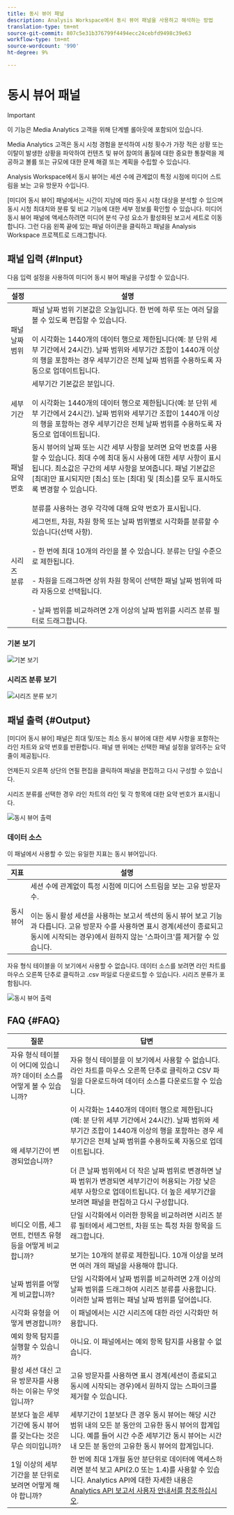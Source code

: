 ```yaml
---
title: 동시 뷰어 패널
description: Analysis Workspace에서 동시 뷰어 패널을 사용하고 해석하는 방법
translation-type: tm+mt
source-git-commit: 807c5e31b376799f4494ecc24cebfd9498c39e63
workflow-type: tm+mt
source-wordcount: '990'
ht-degree: 9%

---
```



# 동시 뷰어 패널

>[!IMPORTANT]
>
>이 기능은 Media Analytics 고객을 위해 단계별 롤아웃에 포함되어 있습니다.

Media Analytics 고객은 동시 시청 경험을 분석하여 시청 횟수가 가장 적은 상황 또는 이탈이 발생한 상황을 파악하여 컨텐츠 및 뷰어 참여의 품질에 대한 중요한 통찰력을 제공하고 볼륨 또는 규모에 대한 문제 해결 또는 계획을 수립할 수 있습니다.

Analysis Workspace에서 동시 뷰어는 세션 수에 관계없이 특정 시점에 미디어 스트림을 보는 고유 방문자 수입니다.

[미디어 동시 뷰어] 패널에서는 시간이 지남에 따라 동시 시청 대상을 분석할 수 있으며 동시 시청 최대치와 분류 및 비교 기능에 대한 세부 정보를 확인할 수 있습니다.  미디어 동시 뷰어 패널에 액세스하려면 미디어 분석 구성 요소가 활성화된 보고서 세트로 이동합니다. 그런 다음 왼쪽 끝에 있는 패널 아이콘을 클릭하고 패널을 Analysis Workspace 프로젝트로 드래그합니다.

## 패널 입력 {#Input}

다음 입력 설정을 사용하여 미디어 동시 뷰어 패널을 구성할 수 있습니다.

| 설정 | 설명 |
|---|---|
| 패널 날짜 범위 | 패널 날짜 범위 기본값은 오늘입니다.  한 번에 하루 또는 여러 달을 볼 수 있도록 편집할 수 있습니다. <br> <br> 이 시각화는 1440개의 데이터 행으로 제한됩니다(예: 분 단위 세부 기간에서 24시간).  날짜 범위와 세부기간 조합이 1440개 이상의 행을 포함하는 경우 세부기간은 전체 날짜 범위를 수용하도록 자동으로 업데이트됩니다. |
| 세부기간 | 세부기간 기본값은 분입니다. <br> <br>이 시각화는 1440개의 데이터 행으로 제한됩니다(예: 분 단위 세부 기간에서 24시간).  날짜 범위와 세부기간 조합이 1440개 이상의 행을 포함하는 경우 세부기간은 전체 날짜 범위를 수용하도록 자동으로 업데이트됩니다. |
| 패널 요약 번호 | 동시 뷰어의 날짜 또는 시간 세부 사항을 보려면 요약 번호를 사용할 수 있습니다. 최대 수에 최대 동시 사용에 대한 세부 사항이 표시됩니다. 최소값은 구간의 세부 사항을 보여줍니다.  패널 기본값은 [최대]만 표시되지만 [최소] 또는 [최대] 및 [최소]를 모두 표시하도록 변경할 수 있습니다.<br><br>분류를 사용하는 경우 각각에 대해 요약 번호가 표시됩니다. |
| 시리즈 분류 | 세그먼트, 차원, 차원 항목 또는 날짜 범위별로 시각화를 분류할 수 있습니다(선택 사항). <br><br>- 한 번에 최대 10개의 라인을 볼 수 있습니다. 분류는 단일 수준으로 제한됩니다.<br><br>- 차원을 드래그하면 상위 차원 항목이 선택한 패널 날짜 범위에 따라 자동으로 선택됩니다.<br><br>- 날짜 범위를 비교하려면 2개 이상의 날짜 범위를 시리즈 분류 필터로 드래그합니다. |

### 기본 보기

![기본 보기](assets/concurrent-viewers-default.png)


### 시리즈 분류 보기

![시리즈 분류 보기](assets/concurrent-viewers-series-breakdown.png)

## 패널 출력 {#Output}

[미디어 동시 뷰어] 패널은 최대 및/또는 최소 동시 뷰어에 대한 세부 사항을 포함하는 라인 차트와 요약 번호를 반환합니다.  패널 맨 위에는 선택한 패널 설정을 알려주는 요약 줄이 제공됩니다.

언제든지 오른쪽 상단의 연필 편집을 클릭하여 패널을 편집하고 다시 구성할 수 있습니다.

시리즈 분류를 선택한 경우 라인 차트의 라인 및 각 항목에 대한 요약 번호가 표시됩니다.

![동시 뷰어 출력](assets/concurrent-viewers-output.png)

### 데이터 소스

이 패널에서 사용할 수 있는 유일한 지표는 동시 뷰어입니다.

| 지표 | 설명 |
|---|---|
| 동시 뷰어 | 세션 수에 관계없이 특정 시점에 미디어 스트림을 보는 고유 방문자 수.<br><br>이는 동시 활성 세션을 사용하는 보고서 섹션의 동시 뷰어 보고 기능과 다릅니다.  고유 방문자 수를 사용하면 표시 경계(세션이 종료되고 동시에 시작되는 경우)에서 원하지 않는 &#39;스파이크&#39;를 제거할 수 있습니다. |

자유 형식 테이블을 이 보기에서 사용할 수 없습니다.  데이터 소스를 보려면 라인 차트를 마우스 오른쪽 단추로 클릭하고 .csv 파일로 다운로드할 수 있습니다.  시리즈 분류가 포함됩니다.


![동시 뷰어 출력](assets/concurrent-viewers-download-csv.png)

## FAQ {#FAQ}

| 질문 | 답변 |
|---|---|
| 자유 형식 테이블이 어디에 있습니까? 데이터 소스를 어떻게 볼 수 있습니까? | 자유 형식 테이블을 이 보기에서 사용할 수 없습니다.  라인 차트를 마우스 오른쪽 단추로 클릭하고 CSV 파일을 다운로드하여 데이터 소스를 다운로드할 수 있습니다. |
| 왜 세부기간이 변경되었습니까? | 이 시각화는 1440개의 데이터 행으로 제한됩니다(예: 분 단위 세부 기간에서 24시간).  날짜 범위와 세부기간 조합이 1440개 이상의 행을 포함하는 경우 세부기간은 전체 날짜 범위를 수용하도록 자동으로 업데이트됩니다.<br><br>더 큰 날짜 범위에서 더 작은 날짜 범위로 변경하면 날짜 범위가 변경되면 세부기간이 허용되는 가장 낮은 세부 사항으로 업데이트됩니다. 더 높은 세부기간을 보려면 패널을 편집하고 다시 구성합니다. |
| 비디오 이름, 세그먼트, 컨텐츠 유형 등을 어떻게 비교합니까? | 단일 시각화에서 이러한 항목을 비교하려면 시리즈 분류 필터에서 세그먼트, 차원 또는 특정 차원 항목을 드래그합니다.<br><br>보기는 10개의 분류로 제한됩니다.  10개 이상을 보려면 여러 개의 패널을 사용해야 합니다. |
| 날짜 범위를 어떻게 비교합니까? | 단일 시각화에서 날짜 범위를 비교하려면 2개 이상의 날짜 범위를 드래그하여 시리즈 분류를 사용합니다.  이러한 날짜 범위는 패널 날짜 범위를 덮어씁니다. |
| 시각화 유형을 어떻게 변경합니까? | 이 패널에서는 시간 시리즈에 대한 라인 시각화만 허용합니다. |
| 예외 항목 탐지를 실행할 수 있습니까? | 아니요.  이 패널에서는 예외 항목 탐지를 사용할 수 없습니다. |
| 활성 세션 대신 고유 방문자를 사용하는 이유는 무엇입니까? | 고유 방문자를 사용하면 표시 경계(세션이 종료되고 동시에 시작되는 경우)에서 원하지 않는 스파이크를 제거할 수 있습니다. |
| 분보다 높은 세부기간에 동시 뷰어를 갖는다는 것은 무슨 의미입니까? | 세부기간이 1분보다 큰 경우 동시 뷰어는 해당 시간 범위 내의 모든 분 동안의 고유한 동시 뷰어의 합계입니다.  예를 들어 시간 수준 세부기간 동시 뷰어는 시간 내 모든 분 동안의 고유한 동시 뷰어의 합계입니다. |
| 1일 이상의 세부기간을 분 단위로 보려면 어떻게 해야 합니까? | 한 번에 최대 1개월 동안 분단위로 데이터에 액세스하려면 분석 보고 API(2.0 또는 1.4)를 사용할 수 있습니다. Analytics API에 대한 자세한 내용은 [Analytics API 보고서 사용자 안내서를 참조하십시오](https://www.adobe.io/apis/experiencecloud/analytics/docs.html#!AdobeDocs/analytics-2.0-apis/master/reporting-guide.md). |

<!-- For more information about Media Concurrent Viewers, visit [MA doc page]( https://url). -->
